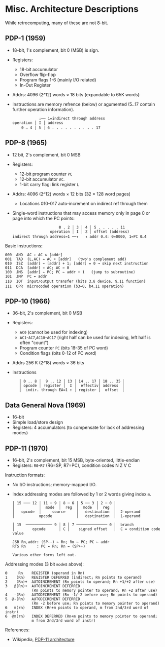 Misc. Architecture Descriptions
===============================

While retrocomputing, many of these are not 8-bit.


PDP-1 (1959)
------------

- 18-bit, 1's complement, bit 0 (MSB) is sign.
- Registers:
  - 18-bit accumulator
  - Overflow flip-flop
  - Program flags 1-6 (mainly I/O related)
  - In-Out Register
- Addrs: 4096 (2^12) words × 18 bits (expandable to 65K words)
- Instructions are memory refrence (below) or agumented (5‥17 contain
  further operation information).

                  ↓── 1=indirect through address
      operation │ I │ address
          0 ‥ 4 │ 5 │ 6 . . . . . . . . . . 17

PDP-8 (1965)
------------

- 12 bit, 2's complement, bit 0 MSB
- Registers:
  - 12-bit program counter `PC`
  - 12-bit accumulator `AC`.
  - 1-bit carry flag: link register `L`
- Addrs: 4096 (2^12) words × 12 bits (32 × 128 word pages)
  - Locations 010-017 auto-increment on indirect ref through them
- Single-word instructions that may access memory only in page 0 or page
  into which the PC points:

                           0 . 2 │ 3 │ 4 │ 5 . . . . . 11
                       operation │ I │ Z │ offset (address)
      indirect through address=1 ──↑   ↑ addr 0‥4: 0=0000, 1=PC 0‥4

Basic instructions:

    000  AND  AC ← AC ∧ [addr]
    001  TAD  (L,AC) ← AC + [addr]   (two's complement add)
    010  ISZ  [addr] ← [addr] + 1; [addr] = 0 → skip next instruction
    011  DCA  [addr] ← AC; AC ← 0
    100  JMS  [addr] ← PC; PC ← addr + 1   (jump to subroutine)
    101  JMP  PC ← addr
    110  IOT  input/output transfer (bits 3‥8 device, 9‥11 function)
    111  OPR  microcoded operation (b3=0, b4‥11 operation)


PDP-10 (1966)
-------------

- 36-bit, 2's complement, bit 0 MSB
- Registers:
  - `AC0` (cannot be used for indexing)
  - `AC1`-`AC7`,`AC10`-`AC17` (right half can be used for indexing, left
    half is often "count")
  - Program counter `PC` (bits 18-35 of PC word)
  - Condition flags (bits 0-12 of PC word)
- Addrs 256 K (2^18) words × 36 bits
- Instructions

         │ 0 .. 8 │  9 .. 12 │ 13 │ 14 .. 17 │ 18 .. 35 │
         │ opcode │ register │  I │  effectiv│ address  │
         │  indir. through EA=1 ↑ │ register │  offset  │


Data General Nova (1969)
------------------------

- 16-bit
- Simple load/store design
- Registers: 4 accumulators (to compensate for lack of addressing modes)


PDP-11 (1970)
-------------

- 16-bit, 2's complement, bit 15 MSB, byte-oriented, little-endian
- Registers: `R0`-`R7` (R6=SP, R7=PC), condition codes N Z V C

Instruction formats:
- No I/O instructions; memory-mapped I/O.
- Index addressing modes are followed by 1 or 2 words giving index `m`.

      │ 15 ─── 12 │ 11 ─ 9 │ 8 ─ 6 │ 5 ── 3 │ 2 ─ 0 │
      │           │  mode  │  reg  │  mode  │  reg  │
      │   opcode  │     source     │   destination  │  2-operand
      │           opcode           │   destination  │  1-operand

      │ 15  ──────────── 9 │ 8 │ 7 ────────────── 0 │  branch
      │        opcode      │ C │    signed offset   │  C = condition code value

      JSR Rn,addr: (SP--) ← Rn; Rn ← PC; PC ← addr
      RTS Rn     : PC ← Rn; Rn ← (SP++)

      Various other forms left out.

Addressing modes (3 bit `mode`s above):

    0     Rn    REGISTER (operand in Rn)
    1    (Rn)   REGISTER DEFERRED (indirect; Rn points to operand)
    2    (Rn)+  AUTOINCREMENT (Rn points to operand; Rn +1/+2 after use)
    3   @(Rn)+  AUTOINCREMENT DEFERRED
                (Rn points to memory pointer to operand; Rn +2 after use)
    4   -(Rn)   AUTODECREMENT (Rn -1/-2 before use; Rn points to operand)
    5  @-(Rn)   AUTODECREMENT DEFERRED
                (Rn -2 before use; Rn points to memory pointer to operand)
    6   m(rn)   INDEX (Rn+m points to operand, m from 2nd/3rd word of instr)
    6  @m(rn)   INDEX DEFERRED (Rn+m points to memory pointer to operand;
                m from 2nd/3rd word of instr)

References:
- Wikipedia, [PDP-11 architecture][11arch]


[11arch]: https://en.wikipedia.org/wiki/PDP-11_architecture
